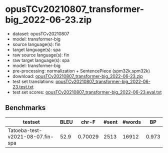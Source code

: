 # opusTCv20210807_transformer-big_2022-06-23.zip

* dataset: opusTCv20210807
* model: transformer-big
* source language(s): fin
* target language(s): spa
* raw source language(s): fin
* raw target language(s): spa
* model: transformer-big
* pre-processing: normalization + SentencePiece (spm32k,spm32k)
* download: [opusTCv20210807_transformer-big_2022-06-23.zip](https://object.pouta.csc.fi/Tatoeba-MT-models/fin-spa/opusTCv20210807_transformer-big_2022-06-23.zip)
* test set translations: [opusTCv20210807_transformer-big_2022-06-23.test.txt](https://object.pouta.csc.fi/Tatoeba-MT-models/fin-spa/opusTCv20210807_transformer-big_2022-06-23.test.txt)
* test set scores: [opusTCv20210807_transformer-big_2022-06-23.eval.txt](https://object.pouta.csc.fi/Tatoeba-MT-models/fin-spa/opusTCv20210807_transformer-big_2022-06-23.eval.txt)

## Benchmarks

| testset | BLEU  | chr-F | #sent | #words | BP |
|---------|-------|-------|-------|--------|----|
| Tatoeba-test-v2021-08-07.fin-spa     | 52.9  | 0.70029       | 2513  | 16912         | 0.973 |
